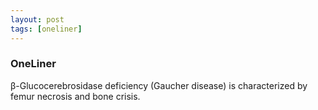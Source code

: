```yaml
---
layout: post
tags: [oneliner]
---
```



### OneLiner

β-Glucocerebrosidase deficiency (Gaucher disease) is characterized by femur necrosis and bone crisis.
